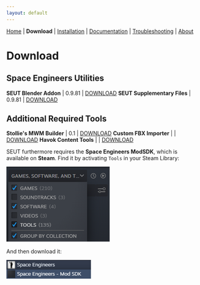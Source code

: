 ```yaml
---
layout: default
---
```


[Home](./index.html) | **Download** | [Installation](./installation.html) | [Documentation](./documentation.html) | [Troubleshooting](./troubleshooting.html) | [About](./about.html)

# Download

## Space Engineers Utilities

**SEUT Blender Addon** | 0.9.81 | [DOWNLOAD](https://github.com/enenra/space-engineers-utilities/releases/download/v0.9.81/space_engineers_utilities_0_9_81.zip)
**SEUT Supplementary Files** | 0.9.81 | [DOWNLOAD](https://github.com/enenra/space-engineers-utilities/releases/download/v0.9.81/SEUT.zip)


## Additional Required Tools

**Stollie's MWM Builder** | 0.1 | [DOWNLOAD](https://github.com/cstahlhut/MWMBuilder/releases)
**Custom FBX Importer** |  | [DOWNLOAD](https://github.com/harag-on-steam/fbximporter/releases/tag/havok2013.1-fbx2015.1)
**Havok Content Tools** |  | [DOWNLOAD](https://drive.google.com/open?id=1bXqAcIvzTHpxuAcMogduHqohL0zXq90i)


SEUT furthermore requires the **Space Engineers ModSDK**, which is available on **Steam**. Find it by activating `Tools` in your Steam Library:

![](./assets/images/modsdk_1.png)

And then download it:

![](./assets/images/modsdk_2.png)